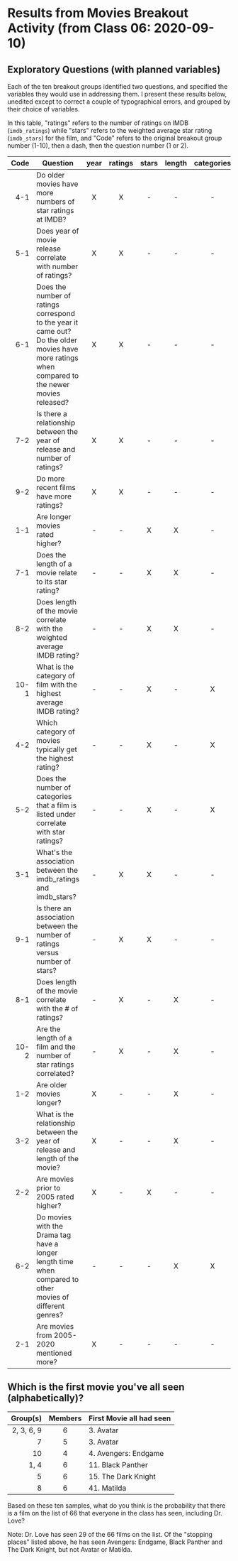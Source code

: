 # Results from Movies Breakout Activity (from Class 06: 2020-09-10)

## Exploratory Questions (with planned variables)

Each of the ten breakout groups identified two questions, and specified the variables they would use in addressing them. I present these results below, unedited except to correct a couple of typographical errors, and grouped by their choice of variables. 

In this table, "ratings" refers to the number of ratings on IMDB (`imdb_ratings`) while "stars" refers to the weighted average star rating (`imdb_stars`) for the film, and "Code" refers to the original breakout group number (1-10), then a dash, then the question number (1 or 2).

Code | Question  | year | ratings | stars | length | categories
---: | ------------------------------------- | :---: | :---: | :---: | :---: | :---:  
4-1 | Do older movies have more numbers of star ratings at IMDB? | X | X | - | - | -
5-1 | Does year of movie release correlate with number of ratings? | X | X | - | - | -
6-1 | Does the number of ratings correspond to the year it came out? Do the older movies have more ratings when compared to the newer movies released? | X | X | - | - | -
7-2 | Is there a relationship between the year of release and number of ratings? | X | X | - | - | -
9-2 | Do more recent films have more ratings? | X | X | - | - | -
1-1 | Are longer movies rated higher? | - | - | X | X | -
7-1 | Does the length of a movie relate to its star rating? | - | - | X | X | -
8-2 | Does length of the movie correlate with the weighted average IMDB rating? | - | - | X | X | -
10-1 | What is the category of film with the highest average IMDB rating? | - | - | X | - | X
4-2 | Which category of movies typically get the highest rating? | - | - | X | - | X
5-2 | Does the number of categories that a film is listed under correlate with star ratings? | - | - | X | - | X
3-1 | What's the association between the imdb_ratings and imdb_stars? | - | X | X | - | -
9-1 | Is there an association between the number of ratings versus number of stars? | - | X | X | - | -
8-1 | Does length of the movie correlate with the # of ratings? | - | X | - | X | -
10-2 | Are the length of a film and the number of star ratings correlated?  | - | X | - | X | -
1-2 | Are older movies longer? | X | - | - | X | -
3-2 | What is the relationship between the year of release and length of the movie? | X | - | - | X | -
2-2 | Are movies prior to 2005 rated higher? | X | - | X | - | -
6-2 | Do movies with the Drama tag have a longer length time when compared to other movies of different genres? | - | - | - | X | X
2-1 | Are movies from 2005-2020 mentioned more? | X | - | - | - | -

## Which is the first movie you've all seen (alphabetically)?

Group(s) | Members | First Movie all had seen
----: | :--: | --------------------------
2, 3, 6, 9 | 6 | 3. Avatar
7 | 5 | 3. Avatar
10 | 4 | 4. Avengers: Endgame
1, 4 | 6 | 11. Black Panther
5 | 6 | 15. The Dark Knight
8 | 6 | 41. Matilda

Based on these ten samples, what do you think is the probability that there is a film on the list of 66 that everyone in the class has seen, including Dr. Love? 

Note: Dr. Love has seen 29 of the 66 films on the list. Of the "stopping places" listed above, he has seen Avengers: Endgame, Black Panther and The Dark Knight, but not Avatar or Matilda.

